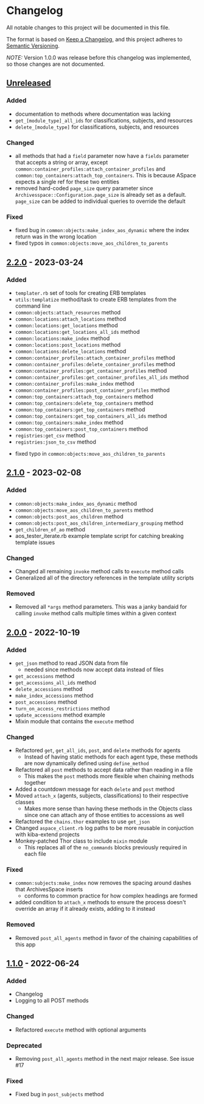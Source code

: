 # Changelog

All notable changes to this project will be documented in this file.

The format is based on [Keep a Changelog](https://keepachangelog.com/en/1.0.0/),
and this project adheres to [Semantic Versioning](https://semver.org/).

*NOTE:* Version 1.0.0 was release before this changelog was implemented, so those changes are not documented.

## [Unreleased]

### Added

- documentation to methods where documentation was lacking
- `get_[module_type]_all_ids` for classifications, subjects, and resources
- `delete_[module_type]` for classifications, subjects, and resources

### Changed

- all methods that had a `field` parameter now have a `fields` parameter that accepts
  a string or array, except `common:container_profiles:attach_container_profiles` and
  `common:top_containers:attach_top_containers`. This is because ASpace expects a single
  ref for these two entities
- removed hard-coded `page_size` query parameter since `Archivesspace::Configuration.page_size`
  is already set as a default. `page_size` can be added to individual queries to override the default

<!-- ### Deprecated -->

### Fixed

- fixed bug in `common:objects:make_index_aos_dynamic` where the index return was in the wrong location
- fixed typos in `common:objects:move_aos_children_to_parents`

<!-- ### Removed

### Security -->

## [2.2.0] - 2023-03-24

### Added

- `templater.rb` set of tools for creating ERB templates
- `utils:templatize` method/task to create ERB templates from the command line
- `common:objects:attach_resources` method
- `common:locations:attach_locations` method
- `common:locations:get_locations` method
- `common:locations:get_locations_all_ids` method
- `common:locations:make_index` method
- `common:locations:post_locations` method
- `common:locations:delete_locations` method
- `common:container_profiles:attach_container_profiles` method
- `common:container_profiles:delete_container_profiles` method
- `common:container_profiles:get_container_profiles` method
- `common:container_profiles:get_container_profiles_all_ids` method
- `common:container_profiles:make_index` method
- `common:container_profiles:post_container_profiles` method
- `common:top_containers:attach_top_containers` method
- `common:top_containers:delete_top_containers` method
- `common:top_containers:get_top_containers` method
- `common:top_containers:get_top_containers_all_ids` method
- `common:top_containers:make_index` method
- `common:top_containers:post_top_containers` method
- `registries:get_csv` method
- `registries:json_to_csv` method

<!-- ### Changed -->

<!-- ### Deprecated -->

<!-- ### Fixed -->
- fixed typo in `common:objects:move_aos_children_to_parents`

<!-- ### Removed -->

<!-- ### Security -->

## [2.1.0] - 2023-02-08

### Added

- `common:objects:make_index_aos_dynamic` method
- `common:objects:move_aos_children_to_parents` method
- `common:objects:post_aos_children` method
- `common:objects:post_aos_children_intermediary_grouping` method
- `get_children_of_ao` method
- aos_tester_iterate.rb example template script for catching breaking template issues

### Changed

- Changed all remaining `invoke` method calls to `execute` method calls
- Generalized all of the directory references in the template utility scripts

<!-- ### Deprecated -->

<!-- ### Fixed -->

### Removed

- Removed all `*args` method parameters. This was a janky bandaid for calling `invoke` method calls multiple times within a given context

<!-- ### Security -->

## [2.0.0] - 2022-10-19

### Added

- `get_json` method to read JSON data from file
  - needed since methods now accept data instead of files
- `get_accessions` method
- `get_accessions_all_ids` method
- `delete_accessions` method
- `make_index_accessions` method
- `post_accessions` method
- `turn_on_access_restrictions` method
- `update_accessions` method example
- Mixin module that contains the `execute` method

### Changed

- Refactored `get`, `get_all_ids`, `post`, and `delete` methods for agents
  - Instead of having static methods for each agent type, these methods are now dynamically defined using `define_method`
- Refactored all `post` methods to accept data rather than reading in a file
  - This makes the `post` methods more flexible when chaining methods together
- Added a countdown message for each `delete` and `post` method
- Moved `attach_x` (agents, subjects, classifications) to their respective classes
  - Makes more sense than having these methods in the Objects class since one can attach any of those entities to accessions as well
- Refactored the `chains.thor` examples to use `get_json`
- Changed `aspace_client.rb` log paths to be more reusable in conjuction with kiba-extend projects
- Monkey-patched Thor class to include `mixin` module
  - This replaces all of the `no_commands` blocks previously required in each file

<!-- ### Deprecated -->


### Fixed

- `common:subjects:make_index` now removes the spacing around dashes that ArchivesSpace inserts
  - conforms to common practice for how complex headings are formed
- added condition to `attach_x` methods to ensure the process doesn't override an array if it already exists, adding to it instead

### Removed

- Removed `post_all_agents` method in favor of the chaining capabilities of this app

<!-- ### Security -->

## [1.1.0] - 2022-06-24

### Added 

- Changelog
- Logging to all POST methods

### Changed

- Refactored `execute` method with optional arguments

### Deprecated

- Removing `post_all_agents` method in the next major release. See issue #17

### Fixed

- Fixed bug in `post_subjects` method

[unreleased]: https://github.com/lyrasis/aspace-client-tasks/compare/v2.2.0..HEAD
[2.2.0]: https://github.com/lyrasis/aspace-client-tasks/compare/v2.1.0..v2.2.0
[2.1.0]: https://github.com/lyrasis/aspace-client-tasks/compare/v2.0.0..v2.1.0
[2.0.0]: https://github.com/lyrasis/aspace-client-tasks/compare/v1.1.0..v2.0.0
[1.1.0]: https://github.com/lyrasis/aspace-client-tasks/compare/v1.0.0..v1.1.0
